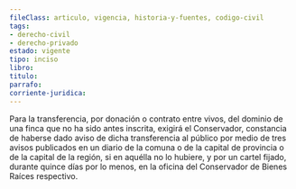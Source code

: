 ```yaml
---
fileClass: articulo, vigencia, historia-y-fuentes, codigo-civil
tags:
- derecho-civil
- derecho-privado
estado: vigente
tipo: inciso
libro:
titulo:
parrafo:
corriente-juridica:
---
```

Para la transferencia, por donación o contrato entre vivos, del dominio de una finca que no ha sido antes inscrita, exigirá el Conservador, constancia de haberse dado aviso de dicha transferencia al público por medio de tres avisos publicados en un diario de la comuna o de la capital de provincia o de la capital de la región, si en aquélla no lo hubiere, y por un cartel fijado, durante quince días por lo menos, en la oficina del Conservador de Bienes Raíces respectivo.